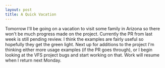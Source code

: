 ```yaml
---
layout: post
title: A Quick Vacation
---
```


Tomorrow I'll be going on a vacation to visit some family in Arizona so there won't be much progress made on the project. 
Currently the PR from last week is still pending review. I think the examples are fairly useful so hopefully they get the green light. 
Next up for additions to the project I'm thinking either more usage examples (if the PR goes through), 
or I begin looking at the VFS project bugs and start working on that. Work will resume when I return next Monday.
